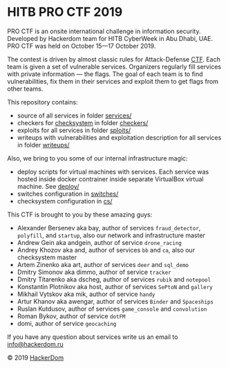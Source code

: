 # HITB PRO CTF 2019

PRO CTF is an onsite international challenge in information security. Developed by Hackerdom team for HITB CyberWeek in Abu Dhabi, UAE. PRO CTF was held on October 15—17 October 2019.

The contest is driven by almost classic rules for Attack-Defense [CTF](https://en.wikipedia.org/wiki/Capture_the_flag#Computer_security). Each team is given a set of vulnerable services.
Organizers regularly fill services with private information — the flags.
The goal of each team is to find vulnerabilities, fix them in their services and exploit them to get flags from other teams.

This repository contains:

* source of all services in folder [services/](https://github.com/HackerDom/proctf-2019/tree/master/services/)
* checkers for [checksystem](https://github.com/Hackerdom/checksystem) in folder [checkers/](checkers/)
* exploits for all services in folder [sploits/](https://github.com/HackerDom/proctf-2019/tree/master/sploits/)
* writeups with vulnerabilities and exploitation description for all services in folder [writeups/](https://github.com/HackerDom/proctf-2019/tree/master/writeups/)

Also, we bring to you some of our internal infrastructure magic:
* deploy scripts for virtual machines with services. Each service was hosted inside docker contrainer inside separate VirtualBox virtual machine. See [deploy/](https://github.com/HackerDom/proctf-2019/tree/master/deploy/)
* switches configuration in [switches/](https://github.com/HackerDom/proctf-2019/tree/master/switches/)
* checksystem configuration in [cs/](https://github.com/HackerDom/proctf-2019/tree/master/cs/)

This CTF is brought to you by these amazing guys:

* Alexander Bersenev aka bay, author of services `fraud_detector`, `polyfill`, and `startup`, also our network and infrastructure master
* Andrew Gein aka andgein, author of service `drone_racing`
* Andrey Khozov aka and, author of services `bb` and `ca`, also our checksystem master
* Artem Zinenko aka art, author of services `deer` and `sql_demo`
* Dmitry Simonov aka dimmo, author of service `tracker`
* Dmitry Titarenko aka dscheg, author of services `rubik` and `notepool`
* Konstantin Plotnikov aka host, author of services `SePtoN` and `gallery`
* Mikhail Vytskov aka mik, author of service `handy`
* Artur Khanov aka awengar, author of services `Binder` and `Spaceships`
* Ruslan Kutdusov, author of services `game_console` and `convolution`
* Roman Bykov, author of service `dotFM`
* domi, author of service `geocaching`

If you have any question about services write us an email to info@hackerdom.ru

© 2019 [HackerDom](http://hackerdom.ru)
